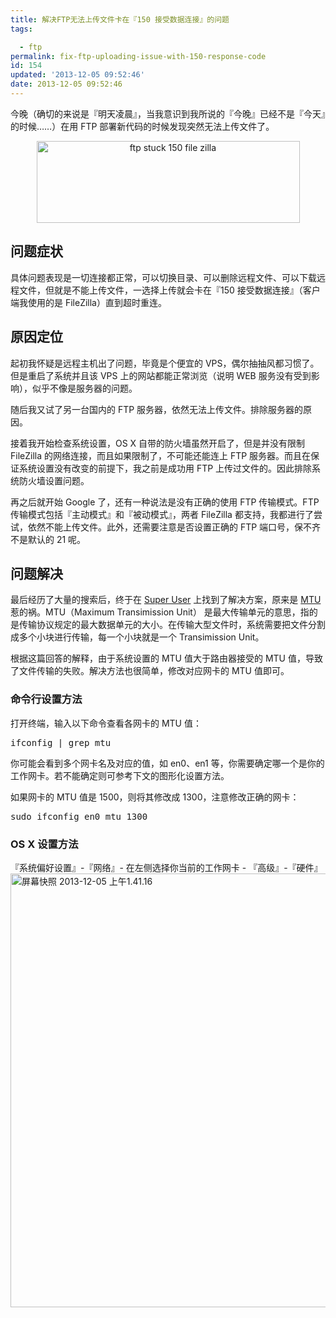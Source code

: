 ```yaml
---
title: 解决FTP无法上传文件卡在『150 接受数据连接』的问题
tags: 

  - ftp
permalink: fix-ftp-uploading-issue-with-150-response-code
id: 154
updated: '2013-12-05 09:52:46'
date: 2013-12-05 09:52:46
---
```


今晚（确切的来说是『明天凌晨』，当我意识到我所说的『今晚』已经不是『今天』的时候……）在用 FTP 部署新代码的时候发现突然无法上传文件了。
<p style="text-align: center;"><img class="aligncenter" title="FileZilla卡在150" alt="ftp stuck 150 file zilla" src="http://undefinedblog.com/wp-content/uploads/2013/12/屏幕快照-2013-12-05-上午1.40.58.png" width="421" height="131" /></p>

<h2>问题症状</h2>
具体问题表现是一切连接都正常，可以切换目录、可以删除远程文件、可以下载远程文件，但就是不能上传文件，一选择上传就会卡在『150 接受数据连接』（客户端我使用的是 FileZilla）直到超时重连。
<h2>原因定位</h2>
起初我怀疑是远程主机出了问题，毕竟是个便宜的 VPS，偶尔抽抽风都习惯了。但是重启了系统并且该 VPS 上的网站都能正常浏览（说明 WEB 服务没有受到影响），似乎不像是服务器的问题。

随后我又试了另一台国内的 FTP 服务器，依然无法上传文件。排除服务器的原因。

接着我开始检查系统设置，OS X 自带的防火墙虽然开启了，但是并没有限制 FileZilla 的网络连接，而且如果限制了，不可能还能连上 FTP 服务器。而且在保证系统设置没有改变的前提下，我之前是成功用 FTP 上传过文件的。因此排除系统防火墙设置问题。

再之后就开始 Google 了，还有一种说法是没有正确的使用 FTP 传输模式。FTP 传输模式包括『主动模式』和『被动模式』，两者 FileZilla 都支持，我都进行了尝试，依然不能上传文件。此外，还需要注意是否设置正确的 FTP 端口号，保不齐不是默认的 21 呢。
<h2>问题解决</h2>
最后经历了大量的搜索后，终于在 <a href="http://superuser.com/questions/404668/mac-os-x-will-only-upload-zero-byte-files-through-ftp" target="_blank">Super User</a> 上找到了解决方案，原来是 <a href="http://en.wikipedia.org/wiki/Maximum_transmission_unit" target="_blank">MTU</a> 惹的祸。MTU（Maximum Transimission Unit） 是最大传输单元的意思，指的是传输协议规定的最大数据单元的大小。在传输大型文件时，系统需要把文件分割成多个小块进行传输，每一个小块就是一个 Transimission Unit。

根据这篇回答的解释，由于系统设置的 MTU 值大于路由器接受的 MTU 值，导致了文件传输的失败。解决方法也很简单，修改对应网卡的 MTU 值即可。
<h3>命令行设置方法</h3>
打开终端，输入以下命令查看各网卡的 MTU 值：
<pre class="lang:sh decode:true">ifconfig | grep mtu</pre>
你可能会看到多个网卡名及对应的值，如 en0、en1 等，你需要确定哪一个是你的工作网卡。若不能确定则可参考下文的图形化设置方法。

如果网卡的 MTU 值是 1500，则将其修改成 1300，注意修改正确的网卡：
<pre class="lang:sh decode:true">sudo ifconfig en0 mtu 1300</pre>
<h3>OS X 设置方法</h3>
『系统偏好设置』-『网络』- 在左侧选择你当前的工作网卡 - 『高级』-『硬件』

<img class="aligncenter size-full wp-image-207161" alt="屏幕快照 2013-12-05 上午1.41.16" src="http://undefinedblog.com/wp-content/uploads/2013/12/屏幕快照-2013-12-05-上午1.41.16.png" width="782" height="694" />